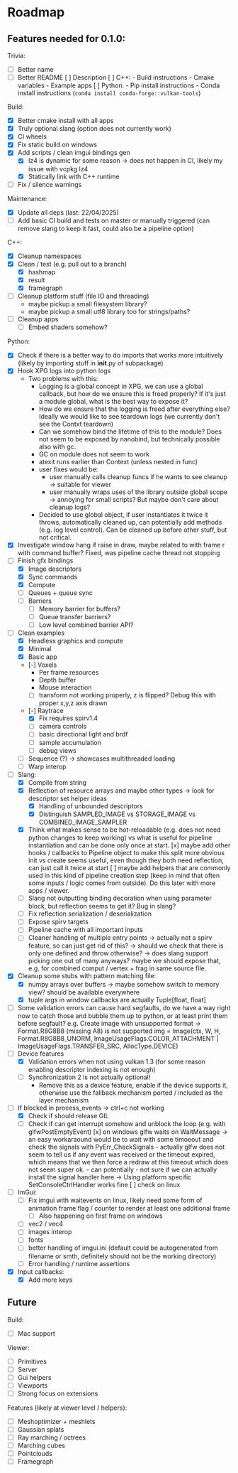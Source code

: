 # Roadmap

## Features needed for 0.1.0:

Trivia:
- [ ] Better name
- [ ] Better README
    [ ] Description
    [ ] C++:
        - Build instructions
        - Cmake variables
        - Example apps
    [ ] Python:
        - Pip install instructions
        - Conda install instructions (`conda install conda-forge::vulkan-tools`)

Build:
- [x] Better cmake install with all apps
- [x] Truly optional slang (option does not currently work)
- [x] CI wheels
- [x] Fix static build on windows
- [x] Add scripts / clean imgui bindings gen
    - [x] lz4 is dynamic for some reason -> does not happen in CI, likely my issue with vcpkg lz4
    - [x] Statically link with C++ runtime
- [ ] Fix / silence warnings 

Maintenance:
- [x] Update all deps (last: 22/04/2025)
- [ ] Add basic CI build and tests on master or manually triggered (can remove slang to keep it fast, could also be a pipeline option)

C++:
- [x] Cleanup namespaces
- [x] Clean / test (e.g. pull out to a branch)
    - [x] hashmap
    - [x] result
    - [x] framegraph
- [ ] Cleanup platform stuff (file IO and threading)
    - maybe pickup a small filesystem library?
    - maybe pickup a small utf8 library too for strings/paths?
- [ ] Cleanup apps
    - [ ] Embed shaders somehow?

Python:
- [x] Check if there is a better way to do imports that works more intuitively
      (likely by importing stuff in __init__.py of subpackage)
- [x] Hook XPG logs into python logs
    - Two problems with this:
        - Logging is a global concept in XPG, we can use a global callback, but how do we ensure
          this is freed properly? If it's just a module global, what is the best way to expose it?
        - How do we ensure that the logging is freed after everything else? Ideally we would like
          to see teardown logs (we currently don't see the Contxt teardown)
        - Can we somehow bind the lifetime of this to the module? Does not seem to be exposed by
          nanobind, but technically possible also with gc.
        - GC on module does not seem to work
        - atexit runs earlier than Context (unless nested in func)
        - user fixes would be:
           - user manually calls cleanup funcs if he wants to see cleanup -> suitable for viewer
           - user manually wraps uses of the library outside global scope -> annoying for small scripts?
             But maybe don't care about cleanup logs?
        - Decided to use global object, if user instantiates it twice it throws, automatically cleaned up,
           can potentially add methods (e.g. log level control). Can be cleaned up before other stuff, but not
           critical.
- [x] Investigate window hang if raise in draw, maybe related to with frame r with command buffer? Fixed, was pipeline cache thread not stopping
- [ ] Finish gfx bindings
    - [x] Image descriptors
    - [x] Sync commands
    - [x] Compute
    - [ ] Queues + queue sync
    - [ ] Barriers
        - [ ] Memory barrier for buffers?
        - [ ] Queue transfer barriers?
        - [ ] Low level combined barrier API?
- [ ] Clean examples
    - [x] Headless graphics and compute
    - [x] Minimal
    - [x] Basic app
    - [-] Voxels
        - Per frame resources
        - Depth buffer
        - Mouse interaction
        - [ ] transform not working properly, z is flipped? Debug this with proper x,y,z axis drawn
    - [-] Raytrace
        - [x] Fix requires spirv1.4
        - [ ] camera controls
        - [ ] basic directional light and brdf
        - [ ] sample accumulation
        - [ ] debug views
    - [ ] Sequence (?) -> showcases multithreaded loading
    - [ ] Warp interop
- [ ] Slang:
    - [x] Compile from string
    - [x] Reflection of resource arrays and maybe other types -> look for descriptor set helper ideas
        - [x] Handling of unbounded descriptors
        - [x] Distinguish SAMPLED_IMAGE vs STORAGE_IMAGE vs COMBINED_IMAGE_SAMPLER
    - [x] Think what makes sense to be hot-reloadable (e.g. does not need python changes to keep working)
            vs what is useful for pipeline instantiation and can be done only once at start.
            [x] maybe add other hooks / callbacks to Pipeline object to make this split more obvious
                init vs create seems useful, even though they both need reflection, can just call it twice at start
            [ ] maybe add helpers that are commonly used in this kind of pipeline creation step
                (keep in mind that often some inputs / logic comes from outside). Do this later with more apps / viewer.
    - [ ] Slang not outputting binding decoration when using parameter block, but reflection seems to get it? Bug in slang?
    - [ ] Fix reflection serialization / deserialization
    - [ ] Expose spirv targets
    - [ ] Pipeline cache with all important inputs
    - [ ] Cleaner handling of multiple entry points
        -> actually not a spirv feature, so can just get rid of this?
        -> should we check that there is only one defined and throw otherwise?
        -> does slang support picking one out of many anyways? maybe we should expose that, e.g. for combined comput / vertex + frag in same source file.
- [x] Cleanup some stubs with pattern matching file:
    - [x] numpy arrays over buffers -> maybe somehow switch to memory view? should be available everywhere
    - [x] tuple args in window callbacks are actually Tuple[float, float]
- [ ] Some validation errors can cause hard segfaults, do we have a way right now
      to catch those and bubble them up to python, or at least print them before segfault?
      e.g. Create image with unsupported format -> Format.R8G8B8 (missing A8) is not supported
        img = Image(ctx, W, H, Format.R8G8B8_UNORM,
                    ImageUsageFlags.COLOR_ATTACHMENT | ImageUsageFlags.TRANSFER_SRC,
                    AllocType.DEVICE)
- [ ] Device features
    - [x] Validation errors when not using vulkan 1.3 (for some reason enabling descriptor indexing is not enough)
    - [ ] Synchronization 2 is not actually optional!
        - Remove this as a device feature, enable if the device supports it, otherwise use the fallback mechanism
          ported / included as the layer mechanism
- [ ] If blocked in process_events -> ctrl+c not working
    - [x] Check if should release GIL
    - [ ] Check if can get interrupt somehow and unblock the loop (e.g. with glfwPostEmptyEvent)
        [x] on windows glfw waits on WaitMessage -> an easy workaraound would be to wait with some timoeout
            and check the signals with PyErr_CheckSignals
            - actually glfw does not seem to tell us if any event was received or the timeout expired, which
               means that we then force a redraw at this timeout which does not seem super ok.
                - can potentially
            - not sure if we can actually install the signal handler here
            -> Using platform specific SetConsoleCtrlHandler works fine
        [ ] check on linux
- [ ] ImGui:
    - [ ] Fix imgui with waitevents on linux, likely need some form of animation frame flag / counter to render at least one additional frame
        - [ ] Also happening on first frame on windows
    - [ ] vec2 / vec4
    - [ ] images interop
    - [ ] fonts
    - [ ] better handling of imgui.ini (default could be autogenerated from filename or smth, definitely should not be the working directory)
    - [ ] Error handling / runtime assertions
- [x] Input callbacks:
    - [x] Add more keys

## Future

Build:
- [ ] Mac support

Viewer:
- [ ] Primitives
- [ ] Server
- [ ] Gui helpers
- [ ] Viewports
- [ ] Strong focus on extensions

Features (likely at viewer level / helpers):
- [ ] Meshoptimizer + meshlets
- [ ] Gaussian splats
- [ ] Ray marching / octrees
- [ ] Marching cubes
- [ ] Pointclouds
- [ ] Framegraph